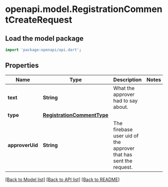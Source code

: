 # openapi.model.RegistrationCommentCreateRequest

## Load the model package
```dart
import 'package:openapi/api.dart';
```

## Properties
Name | Type | Description | Notes
------------ | ------------- | ------------- | -------------
**text** | **String** | What the approver had to say about. | 
**type** | [**RegistrationCommentType**](RegistrationCommentType.md) |  | 
**approverUid** | **String** | The firebase user uid of the approver that has sent the request. | 

[[Back to Model list]](../README.md#documentation-for-models) [[Back to API list]](../README.md#documentation-for-api-endpoints) [[Back to README]](../README.md)


